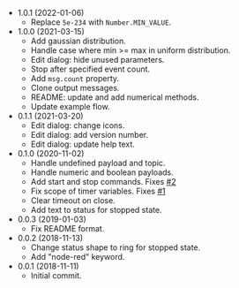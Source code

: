 - 1.0.1 (2022-01-06) 
    - Replace `5e-234` with `Number.MIN_VALUE`.
- 1.0.0 (2021-03-15)
    - Add gaussian distribution.
    - Handle case where min >= max in uniform distribution.
    - Edit dialog: hide unused parameters.
    - Stop after specified event count.
    - Add `msg.count` property.
    - Clone output messages.
    - README: update and add numerical methods.
    - Update example flow.
- 0.1.1 (2021-03-20)
    - Edit dialog: change icons.
    - Edit dialog: add version number.
    - Edit dialog: update help text.
- 0.1.0 (2020-11-02)
    - Handle undefined payload and topic.
    - Handle numeric and boolean payloads.
    - Add start and stop commands. Fixes [#2](https://github.com/drmibell/node-red-contrib-random-event-generator/issues/2)
    - Fix scope of timer variables. Fixes [#1](https://github.com/drmibell/node-red-contrib-random-event-generator/issues/1)
    - Clear timeout on close.
    - Add text to status for stopped state.
- 0.0.3 (2019-01-03)
    - Fix README format.
- 0.0.2 (2018-11-13)
    - Change status shape to ring for stopped state.
    - Add "node-red" keyword.
- 0.0.1 (2018-11-11)
    - Initial commit.
